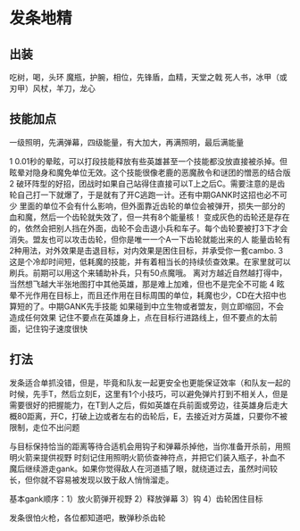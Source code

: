 # 发条地精

## 出装
吃树，喝，头环
魔瓶，护腕，相位，先锋盾，血精，天堂之戟
死人书，冰甲（或刃甲）风杖，羊刀，龙心

## 技能加点
一级照明，先满弹幕，四级能量，有大加大，再满照明，最后满能量

1 0.01秒的晕眩，可以打段技能释放有些英雄甚至一个技能都没放直接被杀掉。但眩晕对隐身和魔免单位无效。这个技能很像老鹿的恶魔赦令和谜团的憎恶的结合版
2 破环阵型的好招，团战时如果自己站得住直接可以T上之后C。需要注意的是齿轮自己打一下就爆了，于是就有了开C逃跑一计。还有中期GANK时这招也必不可少
里面的单位不会有什么影响，但外面靠近齿轮的单位会被弹开，损失一部分的血和魔，然后一个齿轮就失效了，但一共有8个能量核！
变成灰色的齿轮还是存在的，依然会把别人挡在外面，齿轮不会击退小兵和车子。每个齿轮要被打3下才会消失。盟友也可以攻击齿轮，但你是唯一一个A一下齿轮就能出来的人
能量齿轮有2种用法，对外效果是击退目标，对内效果是困住目标，并承受你一套cambo.
3 这是个冷却时间短，低耗魔的技能，并有着相当长的持续侦查效果。在家里就可以刷兵。前期可以用这个来辅助补兵，只有50点魔哦。
离对方越近自然越打得中，当然想飞越大半张地图打中其他英雄，那是难上加难，但也不是完全不可能
4 眩晕不光作用在目标上，而且还作用在目标周围的单位，耗魔也少，CD在大招中也算短的了。中期GANK先手技能
如果碰到中立生物或者盟友，则立即缩回，不会造成任何效果
记住不要点在英雄身上，点在目标行进路线上，但不要点的太前面，记住钩子速度很快

## 打法
发条适合单抓没错，但是，毕竟和队友一起更安全也更能保证效率（和队友一起的时候，先手T，然后立刻E，这里有1个小技巧，可以避免弹片打到不相关人，但是需要很好的把握能力，在T到人之后，假如英雄在兵前面或旁边，往英雄身后走大概80距离，开C，打破上边或者左右的齿轮后，E，去接近对方英雄，只要你不被限制，走位不出问题

与目标保持恰当的距离等待合适机会用钩子和弹幕杀掉他，当你准备开杀前，用照明火箭来提供视野
时刻记住用照明火箭侦查神符点，并把它们装入瓶子，补血不魔后继续游走gank。如果你觉得敌人在河道插了眼，就绕道过去，虽然时间较长，但你就不容易被发现以致于敌人悄悄溜走。

基本gank顺序：1）放火箭弹开视野 2）释放弹幕 3）钩 4）齿轮困住目标

发条很怕火枪，各位都知道吧，散弹秒杀齿轮
